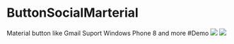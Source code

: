 # ButtonSocialMarterial
Material button like Gmail
Suport Windows Phone 8 and more
#Demo
![](https://lh3.googleusercontent.com/-K8qftlJKD7g/VdlU5N8BvJI/AAAAAAAAA_Y/CyvFxfwsfUI/s512-Ic42/wp_ss_20150823_0002.png)
![](https://lh3.googleusercontent.com/-brY2p5ag5ec/VdlU5KhqhpI/AAAAAAAAA_Y/jz60sUpq-BU/s512-Ic42/wp_ss_20150823_0003.png)
